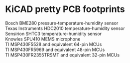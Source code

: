 # KiCAD pretty PCB footprints

<p>Bosch BME280 pressure-temperature-humidity sensor
<br>Texas Instruments HDC2010 temperature-humidity sensor
<br>Sensirion SHTC3 temperature-humidity sensor
<br>Knowles SPU410 MEMS microphone
<br>TI MSP430F5528 and equivalent 64-pin MCUs
<br>TI MSP430FR5969 and equivalent 48-pin MCUs
<br>TI MSP430FR2355TRSMT and equivalent 32-pin MCUs
